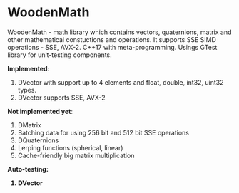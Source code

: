# WoodenMath
WoodenMath - math library which contains vectors, quaternions, matrix and other mathematical constuctions and operations. 
It supports SSE SIMD operations - SSE, AVX-2. C++17 with meta-programming. Usings GTest library for unit-testing components.

<b>Implemented</b>:
1. DVector with support up to 4 elements and float, double, int32, uint32 types. 
2. DVector supports SSE, AVX-2

<b>Not implemented yet</b>:
1. DMatrix 
2. Batching data for using 256 bit and 512 bit SSE operations
3. DQuaternions
4. Lerping functions (spherical, linear)
5. Cache-friendly big matrix multiplication


<b>Auto-testing<b>:
1. DVector
